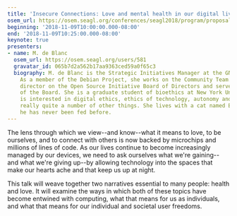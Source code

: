 ```yaml
---
title: 'Insecure Connections: Love and mental health in our digital lives'
osem_url: https://osem.seagl.org/conferences/seagl2018/program/proposals/581
beginning: '2018-11-09T10:00:00.000-08:00'
end: '2018-11-09T10:25:00.000-08:00'
keynote: true
presenters:
- name: M. de Blanc
  osem_url: https://osem.seagl.org/users/581
  gravatar_id: 065b7d2a562b17aa9363ced59a0f65c3
  biography: M. de Blanc is the Strategic Initiatives Manager at the GNOME Foundation.
    As a member of the Debian Project, she works on the Community Team. She was a
    director on the Open Source Initiative Board of Directors and served as President
    of the Board. She is a graduate student of bioethics at New York University. She
    is interested in digital ethics, ethics of technology, autonomy and consent, and
    really quite a number of other things. She lives with a cat named Bash who swears
    he has never been fed before.
---
```


The lens through which we view--and know--what it means to love, to be ourselves, and to connect with others is now backed by microchips and millions of lines of code. As our lives continue to become increasingly managed by our devices, we need to ask ourselves what we're gaining--and what we're giving up--by allowing technology into the spaces that make our hearts ache and that keep us up at night.

This talk will weave together two narratives essential to many people: health and love. It will examine the ways in which both of these topics have become entwined with computing, what that means for us as individuals, and what that means for our individual and societal user freedoms.
